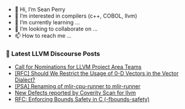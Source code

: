 - 👋 Hi, I’m Sean Perry
- 👀 I’m interested in compilers (c++, COBOL, llvm)
- 🌱 I’m currently learning ...
- 💞️ I’m looking to collaborate on ...
- 📫 How to reach me ...

<!---
s66perry/s66perry is a ✨ special ✨ repository because its `README.md` (this file) appears on your GitHub profile.
You can click the Preview link to take a look at your changes.
--->
### 📕 Latest LLVM Discourse Posts

<!-- DISCOURSE-LLVM:START -->
- [Call for Nominations for LLVM Project Area Teams](https://discourse.llvm.org/t/call-for-nominations-for-llvm-project-area-teams/83965#post_12)
- [[RFC] Should We Restrict the Usage of 0-D Vectors in the Vector Dialect?](https://discourse.llvm.org/t/rfc-should-we-restrict-the-usage-of-0-d-vectors-in-the-vector-dialect/83565?page=2#post_32)
- [[PSA] Renaming of mlir-cpu-runner to mlir-runner](https://discourse.llvm.org/t/psa-renaming-of-mlir-cpu-runner-to-mlir-runner/84201#post_6)
- [New Defects reported by Coverity Scan for llvm](https://discourse.llvm.org/t/new-defects-reported-by-coverity-scan-for-llvm/84231#post_1)
- [RFC: Enforcing Bounds Safety in C &lpar;-fbounds-safety&rpar;](https://discourse.llvm.org/t/rfc-enforcing-bounds-safety-in-c-fbounds-safety/70854?page=8#post_161)
<!-- DISCOURSE-LLVM:END -->
